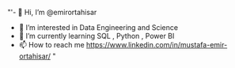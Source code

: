 
"'- 👋 Hi, I’m @emirortahisar
- 👀 I’m interested in Data Engineering and Science
- 🌱 I’m currently learning SQL , Python , Power BI 
- 📫 How to reach me https://www.linkedin.com/in/mustafa-emir-ortahisar/ "

<!---
emirortahisar/emirortahisar is a ✨ special ✨ repository because its `README.md` (this file) appears on your GitHub profile.
You can click the Preview link to take a look at your changes.
--->

